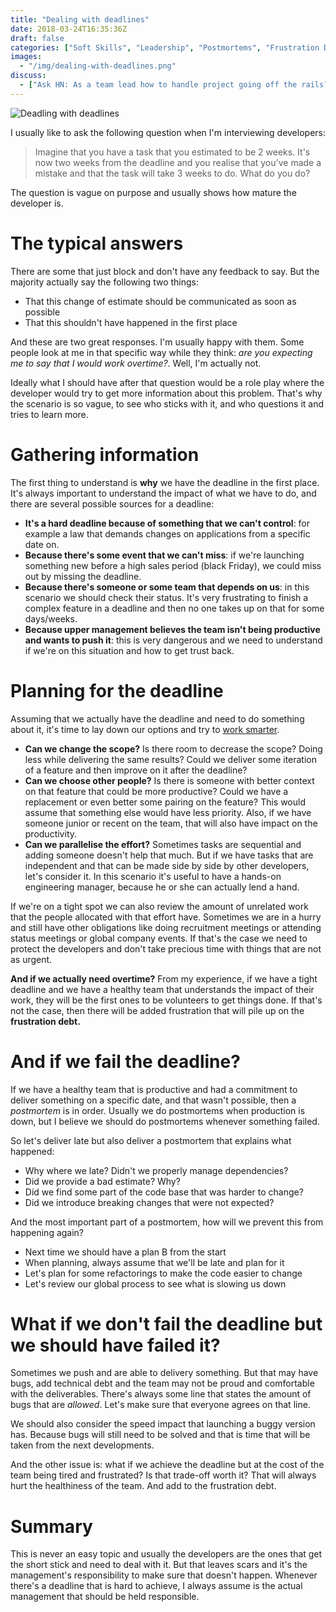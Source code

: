 ```yaml
---
title: "Dealing with deadlines"
date: 2018-03-24T16:35:36Z
draft: false
categories: ["Soft Skills", "Leadership", "Postmortems", "Frustration Debt"]
images:
  - "/img/dealing-with-deadlines.png"
discuss:
  - ["Ask HN: As a team lead how to handle project going off the rails?", "https://news.ycombinator.com/item?id=17511850"]
---
```


![Deadling with deadlines](/img/dealing-with-deadlines.png)

I usually like to ask the following question when I'm interviewing developers:

> Imagine that you have a task that you estimated to be 2 weeks. It's now
> two weeks from the deadline and you realise that you've made a mistake and
> that the task will take 3 weeks to do. What do you do?

The question is vague on purpose and usually shows how mature the developer is.

<!--more-->

# The typical answers

There are some that just block and don't have any feedback to say. But the
majority actually say the following two things:

* That this change of estimate should be communicated as soon as possible
* That this shouldn't have happened in the first place

And these are two great responses. I'm usually happy with them. Some people
look at me in that specific way while they think: _are you expecting me to say
that I would work overtime?_. Well, I'm actually not.

Ideally what I should have after that question would be a role play where the
developer would try to get more information about this problem. That's why
the scenario is so vague, to see who sticks with it, and who questions it and
tries to learn more.

# Gathering information

The first thing to understand is **why** we have the deadline in the first place.
It's always important to understand the impact of what we have to do, and there
are several possible sources for a deadline:

* **It's a hard deadline because of something that we can't control**: for example
  a law that demands changes on applications from a specific date on.
* **Because there's some event that we can't miss**: if we're launching something
  new before a high sales period (black Friday), we could miss out by missing
  the deadline.
* **Because there's someone or some team that depends on us**: in this scenario
  we should check their status. It's very frustrating to finish a complex feature
  in a deadline and then no one takes up on that for some days/weeks.
* **Because upper management believes the team isn't being productive and wants
  to push it**: this is very dangerous and we need to understand if we're on
  this situation and how to get trust back.

# Planning for the deadline

Assuming that we actually have the deadline and need to do something about it,
it's time to lay down our options and try to [work smarter](/post/work-smart-vs-work-hard/).

* **Can we change the scope?** Is there room to decrease the scope? Doing less
  while delivering the same results? Could we deliver some iteration of a feature
  and then improve on it after the deadline?
* **Can we choose other people?** Is there is someone with better context on that
  feature that could be more productive? Could we have a replacement or even
  better some pairing on the feature? This would assume that something else
  would have less priority. Also, if we have someone junior or recent on the
  team, that will also have impact on the productivity.
* **Can we parallelise the effort?** Sometimes tasks are sequential and adding
  someone doesn't help that much. But if we have tasks that are independent and
  that can be made side by side by other developers, let's consider it. In this
  scenario it's useful to have a hands-on engineering manager, because he or
  she can actually lend a hand.

If we're on a tight spot we can also review the amount of unrelated work that
the people
allocated with that effort have. Sometimes we are in a hurry and still have 
other obligations like doing recruitment meetings or attending status meetings
or global company events. If that's the case we need to protect the developers
and don't take precious time with things that are not as urgent.

**And if we actually need overtime?** From my experience, if we have a tight deadline
and we have a healthy team that understands the impact of their work, they will
be the first ones to be volunteers to get things done. If that's not the case,
then there will be added frustration that will pile up on the **frustration debt.**

# And if we fail the deadline?

If we have a healthy team that is productive and had a commitment to deliver
something on a specific date, and that wasn't possible, then a _postmortem_ is
in order. Usually we do postmortems when production is down, but I believe we
should do postmortems whenever something failed.

So let's deliver late but also deliver a postmortem that explains what happened:

* Why where we late? Didn't we properly manage dependencies?
* Did we provide a bad estimate? Why?
* Did we find some part of the code base that was harder to change?
* Did we introduce breaking changes that were not expected?

And the most important part of a postmortem, how will we prevent this from
happening again?

* Next time we should have a plan B from the start
* When planning, always assume that we'll be late and plan for it
* Let's plan for some refactorings to make the code easier to change
* Let's review our global process to see what is slowing us down

# What if we don't fail the deadline but we should have failed it?

Sometimes we push and are able to delivery something. But that may have bugs,
add technical debt and the team may not be proud and comfortable with the
deliverables. There's always some line that states the amount of bugs that are
_allowed_. Let's make sure that everyone agrees on that line.

We should also consider the speed impact that launching a buggy version has.
Because bugs will still need to be solved and that is time that will be taken
from the next developments.

And the other issue is: what if we achieve the deadline but at the cost of the
team being tired and frustrated? Is that trade-off worth it? That will always
hurt the healthiness of the team. And add to the frustration debt.

# Summary

This is never an easy topic and usually the developers are the ones that get
the short stick and need to deal with it. But that leaves scars and it's
the management's responsibility to make sure that doesn't happen. Whenever there's
a deadline that is hard to achieve, I always assume is the actual management
that should be held responsible.
